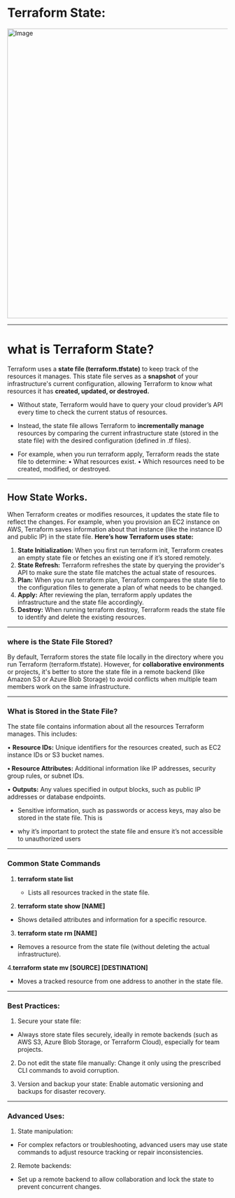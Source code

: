 # Terraform State:
<img width="1408" height="663" alt="Image" src="https://github.com/user-attachments/assets/9730bd48-bcb6-417e-bf55-e6cc8d0c7448" />

---
# what is Terraform State?
Terraform uses a **state file (terraform.tfstate)** to keep track of the resources it manages. This state file serves as a **snapshot** of your infrastructure's current configuration, allowing Terraform to know what  resources it has **created, updated, or destroyed.**

- Without state, Terraform would have to query your cloud provider’s API every time to check the 
current status of resources.
- Instead, the state file allows Terraform to **incrementally manage**  resources by comparing the current infrastructure state (stored in the state file) with the desired  configuration (defined in .tf files).

- For example, when you run terraform apply, Terraform reads the state file to determine:
      • What resources exist.
      • Which resources need to be created, modified, or destroyed.

---
## How State Works.
When Terraform creates or modifies resources, it updates the state file to reflect the changes. For 
example, when you provision an EC2 instance on AWS, Terraform saves information about that 
instance (like the instance ID and public IP) in the state file.
**Here’s how Terraform uses state:**
1. **State Initialization:** When you first run terraform init, Terraform creates an empty state file 
or fetches an existing one if it’s stored remotely.
2. **State Refresh:** Terraform refreshes the state by querying the provider's API to make sure the 
state file matches the actual state of resources.
3. **Plan:** When you run terraform plan, Terraform compares the state file to the configuration 
files to generate a plan of what needs to be changed.
4. **Apply:** After reviewing the plan, terraform apply updates the infrastructure and the state file 
accordingly.
5. **Destroy:** When running terraform destroy, Terraform reads the state file to identify and 
delete the existing resources.

---
### where is the State File Stored?
By default, Terraform stores the state file locally in the directory where you run Terraform 
(terraform.tfstate). However, for **collaborative environments** or projects, it's better to store the state file in a remote backend (like Amazon S3 or Azure Blob Storage) to avoid conflicts when multiple team members work on the same infrastructure.

---
### What is Stored in the State File?
The state file contains information about all the resources Terraform manages. This includes:

 • **Resource IDs:** Unique identifiers for the resources created, such as EC2 instance IDs or S3 
bucket names.

 **• Resource Attributes:** Additional information like IP addresses, security group rules, or subnet 
IDs.

 • **Outputs:** Any values specified in output blocks, such as public IP addresses or database 
endpoints.


- Sensitive information, such as passwords or access keys, may also be stored in the state file. This is 

- why it’s important to protect the state file and ensure it’s not accessible to unauthorized users

---
### Common State Commands
1. **terraform state list**

   - Lists all resources tracked in the state file.

2. **terraform state show [NAME]**

 - Shows detailed attributes and information for a specific resource.

3. **terraform state rm [NAME]**

 - Removes a resource from the state file (without deleting the actual infrastructure).

4.**terraform state mv [SOURCE] [DESTINATION]**

  - Moves a tracked resource from one address to another in the state file.

---
### Best Practices:
1. Secure your state file:
 - Always store state files securely, ideally in remote backends (such as AWS S3, Azure Blob Storage, or Terraform Cloud), especially for team projects.

2. Do not edit the state file manually: Change it only using the prescribed CLI commands to avoid corruption.

3. Version and backup your state: Enable automatic versioning and backups for disaster recovery.

---
### Advanced Uses:
1. State manipulation:
 - For complex refactors or troubleshooting, advanced users may use state commands to adjust resource tracking or repair inconsistencies.

2. Remote backends:
- Set up a remote backend to allow collaboration and lock the state to prevent concurrent changes.



